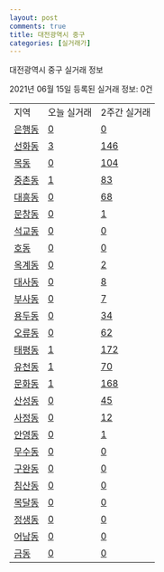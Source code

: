 ```yaml
---
layout: post
comments: true
title: 대전광역시 중구
categories: [실거래가]
---
```


대전광역시 중구 실거래 정보

2021년 06월 15일 등록된 실거래 정보: 0건


<table class="sortable">
  <tr>
    <td>지역</td>
    <td>오늘 실거래</td>
    <td>2주간 실거래</td>
  </tr>

  
  <tr class="item">
    <td><a href="3014010100.html">은행동</a></td>
    <td><a href="3014010100.html">0</a></td>
    <td><a href="3014010100.html">0</a></td>
  </tr>
    

  <tr class="item">
    <td><a href="3014010200.html">선화동</a></td>
    <td><a href="3014010200.html">3</a></td>
    <td><a href="3014010200.html">146</a></td>
  </tr>
    

  <tr class="item">
    <td><a href="3014010300.html">목동</a></td>
    <td><a href="3014010300.html">0</a></td>
    <td><a href="3014010300.html">104</a></td>
  </tr>
    

  <tr class="item">
    <td><a href="3014010400.html">중촌동</a></td>
    <td><a href="3014010400.html">1</a></td>
    <td><a href="3014010400.html">83</a></td>
  </tr>
    

  <tr class="item">
    <td><a href="3014010500.html">대흥동</a></td>
    <td><a href="3014010500.html">0</a></td>
    <td><a href="3014010500.html">68</a></td>
  </tr>
    

  <tr class="item">
    <td><a href="3014010600.html">문창동</a></td>
    <td><a href="3014010600.html">0</a></td>
    <td><a href="3014010600.html">1</a></td>
  </tr>
    

  <tr class="item">
    <td><a href="3014010700.html">석교동</a></td>
    <td><a href="3014010700.html">0</a></td>
    <td><a href="3014010700.html">0</a></td>
  </tr>
    

  <tr class="item">
    <td><a href="3014010800.html">호동</a></td>
    <td><a href="3014010800.html">0</a></td>
    <td><a href="3014010800.html">0</a></td>
  </tr>
    

  <tr class="item">
    <td><a href="3014010900.html">옥계동</a></td>
    <td><a href="3014010900.html">0</a></td>
    <td><a href="3014010900.html">2</a></td>
  </tr>
    

  <tr class="item">
    <td><a href="3014011000.html">대사동</a></td>
    <td><a href="3014011000.html">0</a></td>
    <td><a href="3014011000.html">8</a></td>
  </tr>
    

  <tr class="item">
    <td><a href="3014011100.html">부사동</a></td>
    <td><a href="3014011100.html">0</a></td>
    <td><a href="3014011100.html">7</a></td>
  </tr>
    

  <tr class="item">
    <td><a href="3014011200.html">용두동</a></td>
    <td><a href="3014011200.html">0</a></td>
    <td><a href="3014011200.html">34</a></td>
  </tr>
    

  <tr class="item">
    <td><a href="3014011300.html">오류동</a></td>
    <td><a href="3014011300.html">0</a></td>
    <td><a href="3014011300.html">62</a></td>
  </tr>
    

  <tr class="item">
    <td><a href="3014011400.html">태평동</a></td>
    <td><a href="3014011400.html">1</a></td>
    <td><a href="3014011400.html">172</a></td>
  </tr>
    

  <tr class="item">
    <td><a href="3014011500.html">유천동</a></td>
    <td><a href="3014011500.html">1</a></td>
    <td><a href="3014011500.html">70</a></td>
  </tr>
    

  <tr class="item">
    <td><a href="3014011600.html">문화동</a></td>
    <td><a href="3014011600.html">1</a></td>
    <td><a href="3014011600.html">168</a></td>
  </tr>
    

  <tr class="item">
    <td><a href="3014011700.html">산성동</a></td>
    <td><a href="3014011700.html">0</a></td>
    <td><a href="3014011700.html">45</a></td>
  </tr>
    

  <tr class="item">
    <td><a href="3014011800.html">사정동</a></td>
    <td><a href="3014011800.html">0</a></td>
    <td><a href="3014011800.html">12</a></td>
  </tr>
    

  <tr class="item">
    <td><a href="3014011900.html">안영동</a></td>
    <td><a href="3014011900.html">0</a></td>
    <td><a href="3014011900.html">1</a></td>
  </tr>
    

  <tr class="item">
    <td><a href="3014012000.html">무수동</a></td>
    <td><a href="3014012000.html">0</a></td>
    <td><a href="3014012000.html">0</a></td>
  </tr>
    

  <tr class="item">
    <td><a href="3014012100.html">구완동</a></td>
    <td><a href="3014012100.html">0</a></td>
    <td><a href="3014012100.html">0</a></td>
  </tr>
    

  <tr class="item">
    <td><a href="3014012200.html">침산동</a></td>
    <td><a href="3014012200.html">0</a></td>
    <td><a href="3014012200.html">0</a></td>
  </tr>
    

  <tr class="item">
    <td><a href="3014012300.html">목달동</a></td>
    <td><a href="3014012300.html">0</a></td>
    <td><a href="3014012300.html">0</a></td>
  </tr>
    

  <tr class="item">
    <td><a href="3014012400.html">정생동</a></td>
    <td><a href="3014012400.html">0</a></td>
    <td><a href="3014012400.html">0</a></td>
  </tr>
    

  <tr class="item">
    <td><a href="3014012500.html">어남동</a></td>
    <td><a href="3014012500.html">0</a></td>
    <td><a href="3014012500.html">0</a></td>
  </tr>
    

  <tr class="item">
    <td><a href="3014012600.html">금동</a></td>
    <td><a href="3014012600.html">0</a></td>
    <td><a href="3014012600.html">0</a></td>
  </tr>
    


</table>
    